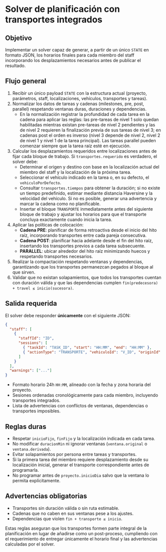 # Solver de planificación con transportes integrados

## Objetivo
Implementar un solver capaz de generar, a partir de un único `STATE` en formato JSON, los horarios finales para cada miembro del staff incorporando los desplazamientos necesarios antes de publicar el resultado.

## Flujo general
1. Recibir un único payload `STATE` con la estructura actual (proyecto, parámetros, staff, localizaciones, vehículos, transportes y tareas).
2. Normalizar los datos de tareas y cadenas (milestones, pre, post, parallel) respetando ventanas duras, duraciones y dependencias.
   - En la normalización registrar la profundidad de cada tarea en la cadena para aplicar las reglas: las pre-tareas de nivel 1 solo quedan habilitadas mientras existan pre-tareas de nivel 2 pendientes y las de nivel 2 requieren la finalización previa de sus tareas de nivel 3; en cadenas post el orden es inverso (nivel 3 depende de nivel 2, nivel 2 de nivel 1 y nivel 1 de la tarea principal). Las tareas parallel pueden comenzar siempre que la tarea raíz esté en ejecución.
3. Calcular los desplazamientos requeridos entre localizaciones antes de fijar cada bloque de trabajo. Si `transportes.requerido` es verdadero, el solver debe:
   - Determinar el origen y destino con base en la localización actual del miembro del staff y la localización de la próxima tarea.
   - Seleccionar el vehículo indicado en la tarea o, en su defecto, el `vehiculoPorDefecto`.
   - Consultar `transportes.tiempos` para obtener la duración; si no existe un tiempo predefinido, estimar mediante distancia Haversine y la velocidad del vehículo. Si no es posible, generar una advertencia y marcar la cadena como no planificable.
   - Insertar el bloque `TRANSPORTE` inmediatamente antes del siguiente bloque de trabajo y ajustar los horarios para que el transporte concluya exactamente cuando inicia la tarea.
4. Aplicar las políticas de colocación:
   - **Cadena PRE**: planificar de forma retroactiva desde el inicio del hito raíz, incorporando transportes entre cada pareja consecutiva.
   - **Cadena POST**: planificar hacia adelante desde el fin del hito raíz, insertando los transportes previos a cada tarea subsecuente.
   - **PARALLEL**: ubicar alrededor del hito raíz minimizando huecos y respetando transportes necesarios.
5. Realizar la compactación respetando ventanas y dependencias, garantizando que los transportes permanezcan pegados al bloque al que sirven.
6. Validar que no existan solapamientos, que todos los transportes cuentan con duración válida y que las dependencias cumplen `fin(predecesora) + travel ≤ inicio(sucesora)`.

## Salida requerida
El solver debe responder **únicamente** con el siguiente JSON:
```json
{
  "staff": [
    {
      "staffId": "ID",
      "sessions": [
        { "taskId": "TASK_ID", "start": "HH:MM", "end": "HH:MM" },
        { "actionType": "TRANSPORTE", "vehiculoId": "V_ID", "originId": "L_A", "destinationId": "L_B", "start": "HH:MM", "end": "HH:MM" }
      ]
    }
  ],
  "warnings": ["..."]
}
```
- Formato horario 24h `HH:MM`, alineado con la fecha y zona horaria del proyecto.
- Sesiones ordenadas cronológicamente para cada miembro, incluyendo transportes integrados.
- Lista de advertencias con conflictos de ventanas, dependencias o transportes imposibles.

## Reglas duras
- Respetar `inicioFijo`, `finFijo` y la localización indicada en cada tarea.
- No modificar `duracionMin` ni ignorar ventanas (`ventana.original` o `ventana.derivada`).
- Evitar solapamientos por persona entre tareas y transportes.
- Si la primera tarea del miembro requiere desplazamiento desde su localización inicial, generar el transporte correspondiente antes de programarla.
- No programar antes de `proyecto.inicioDia` salvo que la ventana lo permita explícitamente.

## Advertencias obligatorias
- Transportes sin duración válida o sin ruta estimable.
- Cadenas que no caben en sus ventanas pese a los ajustes.
- Dependencias que violen `fin + transporte ≤ inicio`.

Estas reglas aseguran que los transportes formen parte integral de la planificación en lugar de añadirse como un post-proceso, cumpliendo con el requerimiento de entregar únicamente el horario final y las advertencias calculadas por el solver.
